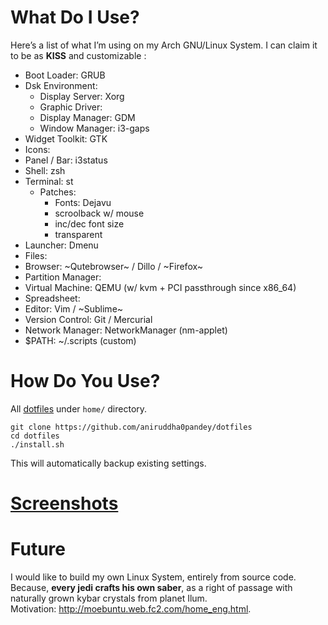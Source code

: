 # What Do I Use?
Here’s a list of what I’m using on my Arch GNU/Linux System. I can claim it to be as **KISS** and customizable :

- Boot Loader: GRUB
- Dsk Environment:
  - Display Server: Xorg
  - Graphic Driver: 
  - Display Manager: GDM
  - Window Manager: i3-gaps
- Widget Toolkit: GTK 
- Icons: 
- Panel / Bar: i3status
- Shell: zsh
- Terminal: st
  - Patches:
    - Fonts: Dejavu
    - scroolback w/ mouse
    - inc/dec font size
    - transparent
- Launcher: Dmenu
- Files: 
- Browser: ~Qutebrowser~ / Dillo / ~Firefox~
- Partition Manager: 
- Virtual Machine: QEMU (w/ kvm + PCI passthrough since x86_64)
- Spreadsheet: 
- Editor: Vim / ~Sublime~
- Version Control: Git / Mercurial
- Network Manager: NetworkManager (nm-applet)
- $PATH: ~/.scripts (custom)


# How Do You Use?
All [dotfiles](https://wiki.archlinux.org/index.php/Dotfiles) under `home/` directory.
```shell
git clone https://github.com/aniruddha0pandey/dotfiles
cd dotfiles
./install.sh
```
This will automatically backup existing settings.

# [Screenshots](https://www.reddit.com/r/unixporn/)

# Future
I would like to build my own Linux System, entirely from source code.
Because, **every jedi crafts his own saber**, as a right of passage with naturally grown kybar crystals from planet Ilum.  
Motivation: http://moebuntu.web.fc2.com/home_eng.html.
